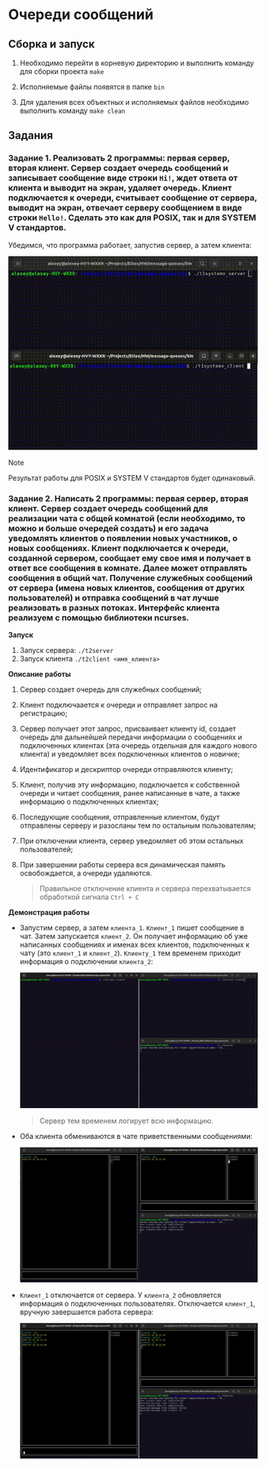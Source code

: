 # Очереди сообщений

## Сборка и запуск

1. Необходимо перейти в корневую директорию и выполнить команду для сборки проекта `make`

2. Исполняемые файлы появятся в папке `bin`

3. Для удаления всех объектных и исполняемых файлов необходимо выполнить команду `make clean`

## Задания

### Задание 1. Реализовать 2 программы: первая сервер, вторая клиент. Сервер создает очередь сообщений и записывает сообщение виде строки `Hi!`, ждет ответа от клиента и выводит на экран, удаляет очередь. Клиент подключается к очереди, считывает сообщение от сервера, выводит на экран, отвечает серверу сообщением в виде строки `Hello!`. Сделать это как для POSIX, так и для SYSTEM V стандартов.

Убедимся, что программа работает, запустив сервер, а затем клиента:

![Обмен приветствиями](/img/task1.gif)

> [!NOTE]
> Результат работы для POSIX и SYSTEM V стандартов будет одинаковый.

### Задание 2. Написать 2 программы: первая сервер, вторая клиент. Сервер создает очередь сообщений для реализации чата с общей комнатой (если необходимо, то можно и больше очередей создать) и его задача уведомлять клиентов о появлении новых участников, о новых сообщениях. Клиент подключается к очереди, созданной сервером, сообщает ему свое имя и получает в ответ все сообщения в комнате. Далее может отправлять сообщения в общий чат. Получение служебных сообщений от сервера (имена новых клиентов, сообщения от других пользователей) и отправка сообщений в чат лучше реализовать в разных потоках. Интерфейс клиента реализуем с помощью библиотеки ncurses.

**Запуск**

1. Запуск сервера: `./t2server`
2. Запуск клиента `./t2client <имя_клиента>` 

**Описание работы**

1. Сервер создает очередь для служебных сообщений;

2. Клиент подключаается к очереди и отправляет запрос на регистрацию;

3. Сервер получает этот запрос, присваивает клиенту id, создает очередь для дальнейшей передачи информации о сообщениях и подключенных клиентах  (эта очередь отдельная для каждого нового клиента) и уведомляет всех подключенных клиентов о новичке;

4. Идентификатор и дескриптор очереди отправляются клиенту;

5. Клиент, получив эту информацию, подключается к собственной очереди и читает сообщения, ранее написанные в чате, а также информацию о подключенных клиентах;

6. Последующие сообщения, отправленные клиентом, будут отправлены серверу и разосланы тем по остальным пользователям;

7. При отключении клиента, сервер уведомляет об этом остальных пользователей;

8. При завершении работы сервера вся динамическая память освобождается, а очереди удаляются.

    >Правильное отключение клиента и сервера перехватывается обработкой сигнала `Ctrl + C`

**Демонстрация работы**

- Запустим сервер, а затем `клиента_1`. `Клиент_1` пишет сообщение в чат. Затем запускается `клиент_2`. Он получает информацию об уже написанных сообщениях и именах всех клиентов, подключенных к чату (это `клиент_1` и `клиент_2`). `Клиенту_1` тем временем приходит информация о подключении `клиента_2`:

    ![Подключение](/img/connection.gif)

    > Сервер тем временем логирует всю информацию.

- Оба клиента обмениваются в чате приветственными сообщениями:

    ![Обмен приветствиями](/img/hello.gif)

- `Клиент_1` отключается от сервера. У `клиента_2` обновляется информация о подключенных пользователях. Отключается `клиент_1`, вручную завершается работа сервера:

    ![Отключение](/img/disconnection.gif)